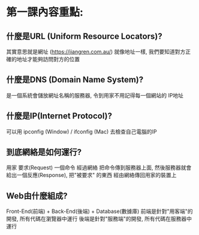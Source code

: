 # 第一課內容重點:

## 什麼是URL (Uniform Resource Locators)?
  其實意思就是網址 (https://jiangren.com.au/)
  就像地址一樣, 我們要知道對方正確的地址才能夠訪問對方的位置
  
## 什麼是DNS (Domain Name System)?
  是一個系統會儲放網址名稱的服務器, 令到用家不用記得每一個網站的 IP地址

## 什麼是IP(Internet Protocol)?
  可以用 ipconfig (Window) / ifconfig (Mac) 去檢查自己電腦的IP
  
## 到底網絡是如何運行?
  用家 要求(Request) 一個命令 經過網絡 把命令傳到服務器上面,
  然後服務器就會給出一個反應(Response), 把"被要求" 的東西 經由網絡傳回用家的裝置上
  
## Web由什麼組成?
  Front-End(前端) + Back-End(後端) + Database(數據庫)
  前端是針對"用客端"的開發, 所有代碼在瀏覽器中運行
  後端是針對"服務端"的開發, 所有代碼在服務器中運行
  
  
